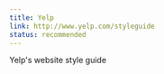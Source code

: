 ```yaml
---
title: Yelp
link: http://www.yelp.com/styleguide
status: recommended
---
```


Yelp's website style guide
